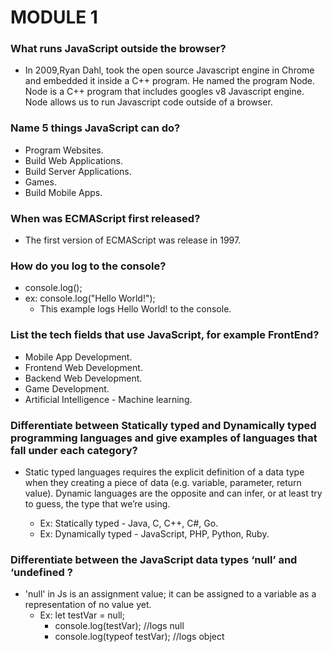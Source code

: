 # MODULE 1

### What runs JavaScript outside the browser?

* In 2009,Ryan Dahl, took the open source Javascript engine in Chrome and embedded it inside a C++ program. He named the program Node. Node is a C++ program that includes googles v8 Javascript engine. Node allows us to run Javascript code outside of a browser.


### Name 5 things JavaScript can do?

* Program Websites.
* Build Web Applications.
* Build Server Applications.
* Games.
* Build Mobile Apps.


### When was ECMAScript first released?

* The first version of ECMAScript was release in 1997.

### How do you log to the console?

* console.log();
* ex: console.log("Hello World!");
  * This example logs Hello World! to the console.

### List the tech fields that use JavaScript, for example FrontEnd?

* Mobile App Development.
* Frontend Web Development.
* Backend Web Development.
* Game Development.
* Artificial Intelligence - Machine learning.

### Differentiate between Statically typed and Dynamically typed programming languages and give examples of languages that fall under each category?

* Static typed languages requires the explicit definition of a data type when they creating a piece of data (e.g. variable, parameter, return value). Dynamic languages are the opposite and can infer, or at least try to guess, the type that we’re using.

  * Ex: Statically typed - Java, C, C++, C#, Go.
  * Ex: Dynamically typed - JavaScript, PHP, Python, Ruby.

### Differentiate between the JavaScript data types ‘null’ and ‘undefined&nbsp;?

* 'null' in Js is an assignment value; it can be assigned to a variable as a representation of no value yet. 
  * Ex: let testVar = null;
      * console.log(testVar); //logs null
      * console.log(typeof testVar); //logs object 
